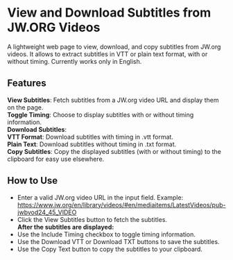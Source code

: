 # View and Download Subtitles from JW.ORG Videos
A lightweight web page to view, download, and copy subtitles from JW.org videos. It allows to extract subtitles in VTT or plain text format, with or without timing. Currently works only in English.
## Features
**View Subtitles**: Fetch subtitles from a JW.org video URL and display them on the page. <br>
**Toggle Timing**: Choose to display subtitles with or without timing information. <br>
**Download Subtitles**: <br>
**VTT Format**: Download subtitles with timing in .vtt format. <br>
**Plain Text**: Download subtitles without timing in .txt format. <br>
**Copy Subtitles**: Copy the displayed subtitles (with or without timing) to the clipboard for easy use elsewhere. <br>

## How to Use
- Enter a valid JW.org video URL in the input field. Example: https://www.jw.org/en/library/videos/#en/mediaitems/LatestVideos/pub-jwbvod24_45_VIDEO <br>
- Click the View Subtitles button to fetch the subtitles. <br>
**After the subtitles are displayed:** <br>
- Use the Include Timing checkbox to toggle timing information.
- Use the Download VTT or Download TXT buttons to save the subtitles.
- Use the Copy Text button to copy the subtitles to your clipboard.
